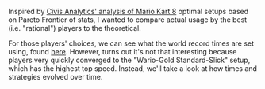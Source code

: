 Inspired by [Civis Analytics' analysis of Mario Kart 8](https://medium.com/civis-analytics/the-best-mario-kart-character-according-to-data-science-7dfb65d4c18e) optimal setups based on Pareto Frontier of stats, I wanted to compare actual usage by the best (i.e. "rational") players to the theoretical. 

For those players' choices, we can see what the world record times are set using, found [here](https://mkwrs.com/mk8/). However, turns out it's not that interesting because players very quickly converged to the "Wario-Gold Standard-Slick" setup, which has the highest top speed. Instead, we'll take a look at how times and strategies evolved over time.
